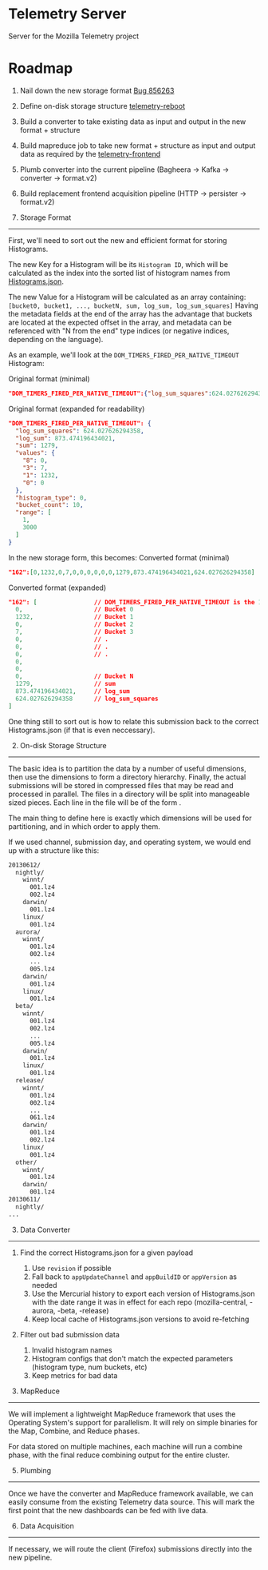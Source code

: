 Telemetry Server
================

Server for the Mozilla Telemetry project

Roadmap
=======

1. Nail down the new storage format [Bug 856263](https://bugzilla.mozilla.org/show_bug.cgi?id=856263)
2. Define on-disk storage structure [telemetry-reboot](https://etherpad.mozilla.org/telemetry-reboot)
3. Build a converter to take existing data as input and output in the new format + structure
4. Build mapreduce job to take new format + structure as input and output data as required by the [telemetry-frontend](https://github.com/tarasglek/telemetry-frontend)
5. Plumb converter into the current pipeline (Bagheera -> Kafka -> converter -> format.v2)
6. Build replacement frontend acquisition pipeline (HTTP -> persister -> format.v2)


1. Storage Format
-----------------

First, we'll need to sort out the new and efficient format for storing Histograms.

The new Key for a Histogram will be its `Histogram ID`, which will be calculated as the index into the sorted list of histogram names from [Histograms.json](http://hg.mozilla.org/mozilla-central/file/tip/toolkit/components/telemetry/Histograms.json).

The new Value for a Histogram will be calculated as an array containing:
`[bucket0, bucket1, ..., bucketN, sum, log_sum, log_sum_squares]`
Having the metadata fields at the end of the array has the advantage that buckets are located at the expected offset in the array, and metadata can be referenced with "N from the end" type indices (or negative indices, depending on the language).

As an example, we'll look at the `DOM_TIMERS_FIRED_PER_NATIVE_TIMEOUT` Histogram:

Original format (minimal)
```json
"DOM_TIMERS_FIRED_PER_NATIVE_TIMEOUT":{"log_sum_squares":624.027626294358,"log_sum":873.474196434021,"sum":1279,"values":{"8":0,"3":7,"1":1232,"0":0},"histogram_type":0,"bucket_count":10,"range":[1,3000]}
```

Original format (expanded for readability)
```json
"DOM_TIMERS_FIRED_PER_NATIVE_TIMEOUT": {
  "log_sum_squares": 624.027626294358,
  "log_sum": 873.474196434021,
  "sum": 1279,
  "values": {
    "8": 0,
    "3": 7,
    "1": 1232,
    "0": 0
  },
  "histogram_type": 0,
  "bucket_count": 10,
  "range": [
    1,
    3000
  ]
}
```

In the new storage form, this becomes:
Converted format (minimal)
```json
"162":[0,1232,0,7,0,0,0,0,0,0,1279,873.474196434021,624.027626294358]
```

Converted format (expanded)
```json
"162": [                // DOM_TIMERS_FIRED_PER_NATIVE_TIMEOUT is the 162nd Histogram in Histograms.json (by name)
  0,                    // Bucket 0
  1232,                 // Bucket 1
  0,                    // Bucket 2
  7,                    // Bucket 3
  0,                    // .
  0,                    // .
  0,                    // .
  0,                    
  0,                    
  0,                    // Bucket N
  1279,                 // sum
  873.474196434021,     // log_sum
  624.027626294358      // log_sum_squares
]
```

One thing still to sort out is how to relate this submission back to the correct Histograms.json (if that is even neccessary).



2. On-disk Storage Structure
----------------------------

The basic idea is to partition the data by a number of useful dimensions, then use the dimensions to form a directory hierarchy. Finally, the actual submissions will be stored in compressed files that may be read and processed in parallel. The files in a directory will be split into manageable sized pieces. Each line in the file will be of the form <uuid><tab><json>.

The main thing to define here is exactly which dimensions will be used for partitioning, and in which order to apply them.

If we used channel, submission day, and operating system, we would end up with a structure like this:
```bash
20130612/
  nightly/
    winnt/
      001.lz4
      002.lz4
    darwin/
      001.lz4
    linux/
      001.lz4
  aurora/
    winnt/
      001.lz4
      002.lz4
      ...
      005.lz4
    darwin/
      001.lz4
    linux/
      001.lz4
  beta/
    winnt/
      001.lz4
      002.lz4
      ...
      005.lz4
    darwin/
      001.lz4
    linux/
      001.lz4
  release/
    winnt/
      001.lz4
      002.lz4
      ...
      061.lz4
    darwin/
      001.lz4
      002.lz4
    linux/
      001.lz4
  other/
    winnt/
      001.lz4
    darwin/
      001.lz4
20130611/
  nightly/
...
```


3. Data Converter
-----------------

1. Find the correct Histograms.json for a given payload
    1. Use `revision` if possible
    2. Fall back to `appUpdateChannel` and `appBuildID` or `appVersion` as needed
    3. Use the Mercurial history to export each version of Histograms.json with the date range it was in effect for each repo (mozilla-central, -aurora, -beta, -release)
    4. Keep local cache of Histograms.json versions to avoid re-fetching
2. Filter out bad submission data
    1. Invalid histogram names
    2. Histogram configs that don't match the expected parameters (histogram type, num buckets, etc)
    3. Keep metrics for bad data


4. MapReduce
------------

We will implement a lightweight MapReduce framework that uses the Operating System's support for parallelism.  It will rely on simple binaries for the Map, Combine, and Reduce phases.

For data stored on multiple machines, each machine will run a combine phase, with the final reduce combining output for the entire cluster.

5. Plumbing
-----------

Once we have the converter and MapReduce framework available, we can easily consume from the existing Telemetry data source. This will mark the first point that the new dashboards can be fed with live data.

6. Data Acquisition
-------------------

If necessary, we will route the client (Firefox) submissions directly into the new pipeline.
